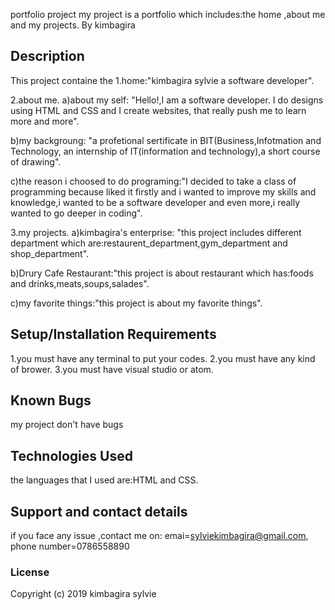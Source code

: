 portfolio project
my project is a portfolio which includes:the home ,about me and my projects.
 By kimbagira
## Description
This project containe the 
1.home:"kimbagira sylvie a software developer".

2.about me.
a)about my self:
"Hello!,I am a software developer. 
I do designs using HTML and CSS and I create websites,
that really push me to learn more and more".

b)my backgroung:
"a profetional sertificate in BIT(Business,Infotmation and Technology,
an internship of IT(information  and technology),a short course of drawing".

c)the reason i choosed to do programing:"I decided to take a class of programming because liked it firstly and i wanted to improve my skills and knowledge,i wanted to be a software developer and even more,i really wanted to go deeper in coding".


3.my projects.
a)kimbagira's enterprise:
"this project includes different department which are:restaurent_department,gym_department and shop_department".

b)Drury Cafe Restaurant:"this project is about restaurant which has:foods and drinks,meats,soups,salades".

c)my favorite things:"this project is about my favorite things".

## Setup/Installation Requirements
1.you must have any terminal to put your codes.
2.you must have any kind of brower.
3.you must have visual studio or atom.

## Known Bugs
my project don't have bugs 
## Technologies Used
 the languages that I used are:HTML and CSS.
## Support and contact details
if you face any  issue ,contact me on:
emai=sylviekimbagira@gmail.com,
phone number=0786558890
### License
Copyright (c) 2019 kimbagira sylvie
